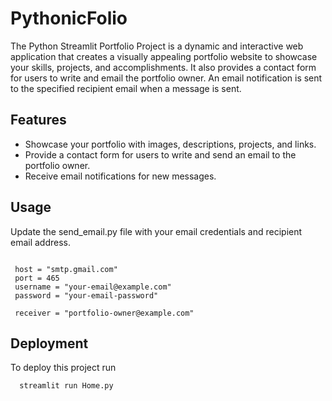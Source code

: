 # PythonicFolio
The Python Streamlit Portfolio Project is a dynamic and interactive web application that creates a visually appealing portfolio website to showcase your skills, projects, and accomplishments.
It also provides a contact form for users to write and email the portfolio owner. An email notification is sent to the specified recipient email when a message is sent.

## Features
- Showcase your portfolio with images, descriptions, projects, and links.
- Provide a contact form for users to write and send an email to the portfolio owner.
- Receive email notifications for new messages.

## Usage
Update the send_email.py file with your email credentials and recipient email address.
```

 host = "smtp.gmail.com"
 port = 465
 username = "your-email@example.com"
 password = "your-email-password"

 receiver = "portfolio-owner@example.com"
```

## Deployment

To deploy this project run

```
  streamlit run Home.py
```